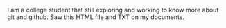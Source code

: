 I am a college student that still exploring and working to know more about git and github.
Saw this HTML file and TXT on my documents.
